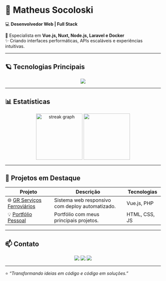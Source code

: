 # 🌌 Matheus Socoloski  
💻 **Desenvolvedor Web | Full Stack**

🚀 Especialista em **Vue.js, Nuxt, Node.js, Laravel e Docker**  
✨ Criando interfaces performáticas, APIs escaláveis e experiências intuitivas.

---
## 🪐 Tecnologias Principais

<div align="center">
  <img src="https://skillicons.dev/icons?i=vue,nuxt,react,next,nodejs,ts,php,laravel,postgres,docker,git,figma,jest,cypress,aws&theme=dark" />
</div>

---

## 📊 Estatísticas

<div align="center">
<img src="https://streak-stats.demolab.com?user=MatheusSocoloski&locale=pt-br&mode=daily&theme=dracula&hide_border=false&border_radius=5&count_private=true" height="150" alt="streak graph" />
  <img height="150em" src="https://github-readme-stats.vercel.app/api/top-langs/?username=MatheusSocoloski&layout=compact&theme=tokyonight"/>
</div>

---

## 🌟 Projetos em Destaque

| Projeto | Descrição | Tecnologias |
|----------|------------|--------------|
| 🌐 [GR Serviços Ferroviários](https://grservicosferroviais.com) | Sistema web responsivo com deploy automatizado. | Vue.js, PHP |
| 💡 [Portfólio Pessoal](https://matheussocoloski.github.io/portifolio-MatheusSocoloski.github.io/#projetos) | Portfólio com meus principais projetos. | HTML, CSS, JS |

---
## 📫 Contato

<div align="center">
  <a href="mailto:matheusocoloski1@gmail.com"><img src="https://img.shields.io/badge/-Email-red?style=for-the-badge&logo=gmail&logoColor=white"/></a>
  <a href="https://www.linkedin.com/in/matheus-socoloski-813157219/" target="_blank"><img src="https://img.shields.io/badge/-LinkedIn-0A66C2?style=for-the-badge&logo=linkedin&logoColor=white"/></a>
  <a href="https://matheussocoloski.github.io/portifolio-MatheusSocoloski.github.io/#projetos" target="_blank"><img src="https://img.shields.io/badge/-Portfólio-6f42c1?style=for-the-badge&logo=vercel&logoColor=white"/></a>
</div>

---

⭐ _“Transformando ideias em código e código em soluções.”_
